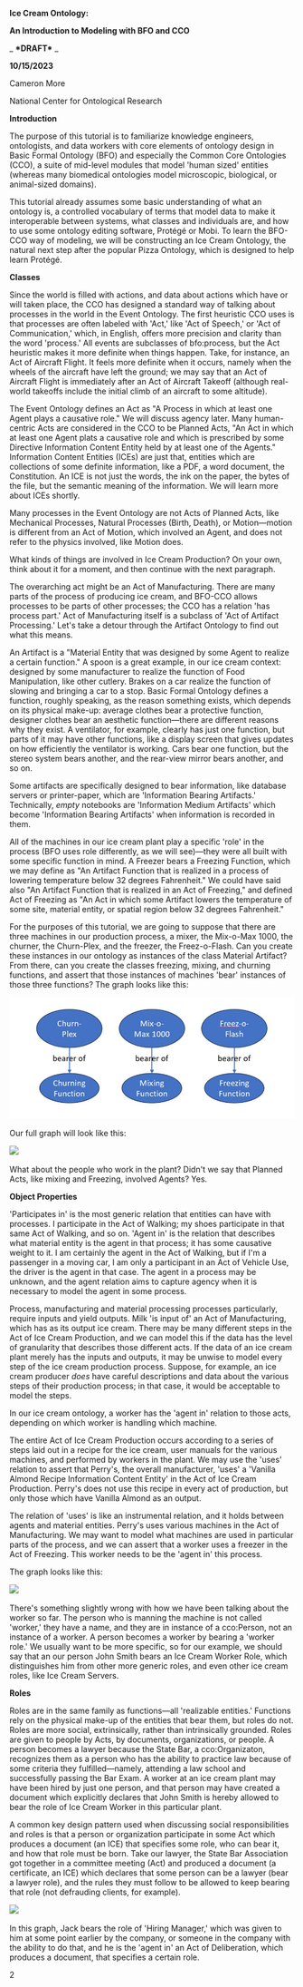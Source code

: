 **Ice Cream Ontology:**

**An Introduction to Modeling with BFO and CCO**

_ **\*DRAFT\*** _

**10/15/2023**

Cameron More

National Center for Ontological Research

**Introduction**

The purpose of this tutorial is to familiarize knowledge engineers, ontologists, and data workers with core elements of ontology design in Basic Formal Ontology (BFO) and especially the Common Core Ontologies (CCO), a suite of mid-level modules that model 'human sized' entities (whereas many biomedical ontologies model microscopic, biological, or animal-sized domains).

This tutorial already assumes some basic understanding of what an ontology is, a controlled vocabulary of terms that model data to make it interoperable between systems, what classes and individuals are, and how to use some ontology editing software, Protégé or Mobi. To learn the BFO-CCO way of modeling, we will be constructing an Ice Cream Ontology, the natural next step after the popular Pizza Ontology, which is designed to help learn Protégé.

**Classes**

Since the world is filled with actions, and data about actions which have or will taken place, the CCO has designed a standard way of talking about processes in the world in the Event Ontology. The first heuristic CCO uses is that processes are often labeled with 'Act,' like 'Act of Speech,' or 'Act of Communication,' which, in English, offers more precision and clarity than the word 'process.' All events are subclasses of bfo:process, but the Act heuristic makes it more definite when things happen. Take, for instance, an Act of Aircraft Flight. It feels more definite when it occurs, namely when the wheels of the aircraft have left the ground; we may say that an Act of Aircraft Flight is immediately after an Act of Aircraft Takeoff (although real-world takeoffs include the initial climb of an aircraft to some altitude).

The Event Ontology defines an Act as "A Process in which at least one Agent plays a causative role." We will discuss agency later. Many human-centric Acts are considered in the CCO to be Planned Acts, "An Act in which at least one Agent plats a causative role and which is prescribed by some Directive Information Content Entity held by at least one of the Agents." Information Content Entities (ICEs) are just that, entities which are collections of some definite information, like a PDF, a word document, the Constitution. An ICE is not just the words, the ink on the paper, the bytes of the file, but the semantic meaning of the information. We will learn more about ICEs shortly.

Many processes in the Event Ontology are not Acts of Planned Acts, like Mechanical Processes, Natural Processes (Birth, Death), or Motion—motion is different from an Act of Motion, which involved an Agent, and does not refer to the physics involved, like Motion does.

What kinds of things are involved in Ice Cream Production? On your own, think about it for a moment, and then continue with the next paragraph.

The overarching act might be an Act of Manufacturing. There are many parts of the process of producing ice cream, and BFO-CCO allows processes to be parts of other processes; the CCO has a relation 'has process part.' Act of Manufacturing itself is a subclass of 'Act of Artifact Processing.' Let's take a detour through the Artifact Ontology to find out what this means.

An Artifact is a "Material Entity that was designed by some Agent to realize a certain function." A spoon is a great example, in our ice cream context: designed by some manufacturer to realize the function of Food Manipulation, like other cutlery. Brakes on a car realize the function of slowing and bringing a car to a stop. Basic Formal Ontology defines a function, roughly speaking, as the reason something exists, which depends on its physical make-up: average clothes bear a protective function, designer clothes bear an aesthetic function—there are different reasons why they exist. A ventilator, for example, clearly has just one function, but parts of it may have other functions, like a display screen that gives updates on how efficiently the ventilator is working. Cars bear one function, but the stereo system bears another, and the rear-view mirror bears another, and so on.

Some artifacts are specifically designed to bear information, like database servers or printer-paper, which are 'Information Bearing Artifacts.' Technically, _empty_ notebooks are 'Information Medium Artifacts' which become 'Information Bearing Artifacts' when information is recorded in them.

All of the machines in our ice cream plant play a specific 'role' in the process (BFO uses role differently, as we will see)—they were all built with some specific function in mind. A Freezer bears a Freezing Function, which we may define as "An Artifact Function that is realized in a process of lowering temperature below 32 degrees Fahrenheit." We could have said also "An Artifact Function that is realized in an Act of Freezing," and defined Act of Freezing as "An Act in which some Artifact lowers the temperature of some site, material entity, or spatial region below 32 degrees Fahrenheit."

For the purposes of this tutorial, we are going to suppose that there are three machines in our production process, a mixer, the Mix-o-Max 1000, the churner, the Churn-Plex, and the freezer, the Freez-o-Flash. Can you create these instances in our ontology as instances of the class Material Artifact? From there, can you create the classes freezing, mixing, and churning functions, and assert that those instances of machines 'bear' instances of those three functions? The graph looks like this:

![](./Ice_Cream_CCO_Tutorial/diagram1.jpg)

Our full graph will look like this:

![](RackMultipart20231023-1-yxeifw_html_a7b9aef1b926787a.png)

What about the people who work in the plant? Didn't we say that Planned Acts, like mixing and Freezing, involved Agents? Yes.

**Object Properties**

'Participates in' is the most generic relation that entities can have with processes. I participate in the Act of Walking; my shoes participate in that same Act of Walking, and so on. 'Agent in' is the relation that describes what material entity is the agent in that process; it has some causative weight to it. I am certainly the agent in the Act of Walking, but if I'm a passenger in a moving car, I am only a participant in an Act of Vehicle Use, the driver is the agent in that case. The agent in a process may be unknown, and the agent relation aims to capture agency when it is necessary to model the agent in some process.

Process, manufacturing and material processing processes particularly, require inputs and yield outputs. Milk 'is input of' an Act of Manufacturing, which has as its output ice cream. There may be many different steps in the Act of Ice Cream Production, and we can model this if the data has the level of granularity that describes those different acts. If the data of an ice cream plant merely has the inputs and outputs, it may be unwise to model every step of the ice cream production process. Suppose, for example, an ice cream producer _does_ have careful descriptions and data about the various steps of their production process; in that case, it would be acceptable to model the steps.

In our ice cream ontology, a worker has the 'agent in' relation to those acts, depending on which worker is handling which machine.

The entire Act of Ice Cream Production occurs according to a series of steps laid out in a recipe for the ice cream, user manuals for the various machines, and performed by workers in the plant. We may use the 'uses' relation to assert that Perry's, the overall manufacturer, 'uses' a 'Vanilla Almond Recipe Information Content Entity' in the Act of Ice Cream Production. Perry's does not use this recipe in every act of production, but only those which have Vanilla Almond as an output.

The relation of 'uses' is like an instrumental relation, and it holds between agents and material entities. Perry's uses various machines in the Act of Manufacturing. We may want to model what machines are used in particular parts of the process, and we can assert that a worker uses a freezer in the Act of Freezing. This worker needs to be the 'agent in' this process.

The graph looks like this:

![](RackMultipart20231023-1-yxeifw_html_e3a1f0954cf02ed.png)

There's something slightly wrong with how we have been talking about the worker so far. The person who is manning the machine is not called 'worker,' they have a name, and they are in instance of a cco:Person, not an instance of a worker. A person becomes a worker by bearing a 'worker role.' We usually want to be more specific, so for our example, we should say that an our person John Smith bears an Ice Cream Worker Role, which distinguishes him from other more generic roles, and even other ice cream roles, like Ice Cream Servers.

**Roles**

Roles are in the same family as functions—all 'realizable entities.' Functions rely on the physical make-up of the entities that bear them, but roles do not. Roles are more social, extrinsically, rather than intrinsically grounded. Roles are given to people by Acts, by documents, organizations, or people. A person becomes a lawyer because the State Bar, a cco:Organizaton, recognizes them as a person who has the ability to practice law because of some criteria they fulfilled—namely, attending a law school and successfully passing the Bar Exam. A worker at an ice cream plant may have been hired by just one person, and that person may have created a document which explicitly declares that John Smith is hereby allowed to bear the role of Ice Cream Worker in this particular plant.

A common key design pattern used when discussing social responsibilities and roles is that a person or organization participate in some Act which produces a document (an ICE) that specifies some role, who can bear it, and how that role must be born. Take our lawyer, the State Bar Association got together in a committee meeting (Act) and produced a document (a certificate, an ICE) which declares that some person can be a lawyer (bear a lawyer role), and the rules they must follow to be allowed to keep bearing that role (not defrauding clients, for example).

![](RackMultipart20231023-1-yxeifw_html_9f3db6af6dc91973.png)

In this graph, Jack bears the role of 'Hiring Manager,' which was given to him at some point earlier by the company, or someone in the company with the ability to do that, and he is the 'agent in' an Act of Deliberation, which produces a document, that specifies a certain role.

2
